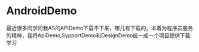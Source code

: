 # AndroidDemo
最近很多同学问我AS的APIDemo下载不下来，哪儿有下载的。本着为程序员服务的精神，我将ApiDemo,SypportDemo和DesignDemo统一成一个项目提供下载学习
